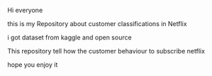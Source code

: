Hi everyone

this is my Repository about customer classifications in Netflix

i got dataset from kaggle and open source

This repository tell how the customer behaviour to subscribe netflix


hope you enjoy it 

